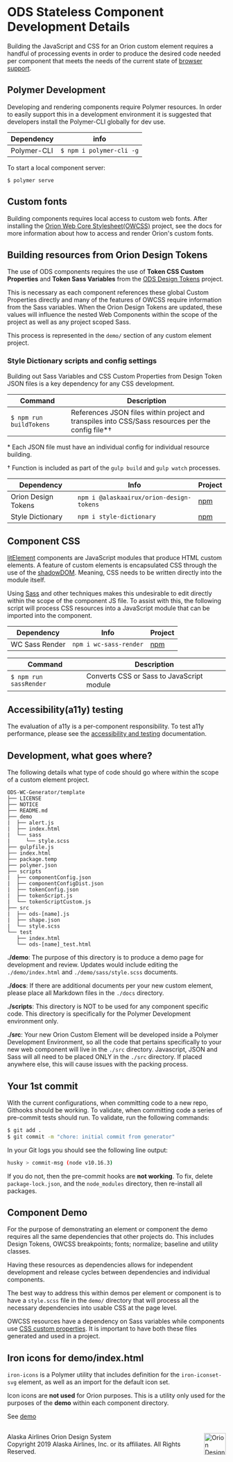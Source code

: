 # ODS Stateless Component Development Details

Building the JavaScript and CSS for an Orion custom element requires a handful of processing events in order to produce the desired code needed per component that meets the needs of the current state of [browser support](https://github.com/AlaskaAirlines/OrionStatelessComponents__docs/blob/master/docs/BABEL_SUPPORT.md).

## Polymer Development

Developing and rendering components require Polymer resources. In order to easily support this in a development environment it is suggested that developers install the Polymer-CLI globally for dev use.

| Dependency | info |
|----|----|
| Polymer-CLI | `$ npm i polymer-cli -g`

To start a local component server:

```
$ polymer serve
```

## Custom fonts

Building components requires local access to custom web fonts. After installing the [Orion Web Core Stylesheet(OWCSS)](https://github.com/AlaskaAirlines/OrionWebCoreStyleSheets) project, see the docs for more information about how to access and render Orion's custom fonts.

## Building resources from Orion Design Tokens

The use of ODS components requires the use of **Token CSS Custom Properties** and **Token Sass Variables** from the [ODS Design Tokens](https://www.npmjs.com/package/@alaskaairux/orion-design-tokens) project.

This is necessary as each component references these global Custom Properties directly and many of the features of OWCSS require information from the Sass variables. When the Orion Design Tokens are updated, these values will influence the nested Web Components within the scope of the project as well as any project scoped Sass.

This process is represented in the `demo/` section of any custom element project.

### Style Dictionary scripts and config settings

Building out Sass Variables and CSS Custom Properties from Design Token JSON files is a key dependency for any CSS development. 

| Command | Description |
|----|----|
| `$ npm run buildTokens` | References JSON files within project and transpiles into CSS/Sass resources per the config file*† |

\* Each JSON file must have an individual config for individual resource building.

† Function is included as part of the `gulp build` and `gulp watch` processes.

| Dependency | Info | Project |
|---|---|---|
| Orion Design Tokens | `npm i @alaskaairux/orion-design-tokens` | [npm](https://www.npmjs.com/package/@alaskaairux/orion-design-tokens) |
| Style Dictionary | `npm i style-dictionary` | [npm](https://www.npmjs.com/package/style-dictionary) |

## Component CSS

[litElement](https://lit-element.polymer-project.org/) components are JavaScript modules that produce HTML custom elements. A feature of custom elements is encapsulated CSS through the use of the [shadowDOM](https://developers.google.com/web/fundamentals/web-components/shadowdom). Meaning, CSS needs to be written directly into the module itself.

Using [Sass](https://sass-lang.com/) and other techniques makes this undesirable to edit directly within the scope of the component JS file. To assist with this, the following script will process CSS resources into a JavaScript module that can be imported into the component.

| Dependency | Info | Project |
|---|---|---|
| WC Sass Render | `npm i wc-sass-render` | [npm](https://www.npmjs.com/package/wc-sass-render) |

| Command | Description |
|----|----|
| `$ npm run sassRender` | Converts CSS or Sass to JavaScript module |


## Accessibility(a11y) testing

The evaluation of a11y is a per-component responsibility. To test a11y performance, please see the [accessibility and testing](https://github.com/AlaskaAirlines/OrionStatelessComponents__docs/blob/master/docs/A11Y.md) documentation. 

## Development, what goes where?

The following details what type of code should go where within the scope of a custom element project. 

```
ODS-WC-Generator/template
├── LICENSE
├── NOTICE
├── README.md
├── demo
|  ├── alert.js
|  ├── index.html
|  └── sass
|     └── style.scss
├── gulpfile.js
├── index.html
├── package.temp
├── polymer.json
├── scripts
|  ├── componentConfig.json
|  ├── componentConfigDist.json
|  ├── tokenConfig.json
|  ├── tokenScript.js
|  └── tokenScriptCustom.js
├── src
|  ├── ods-[name].js
|  ├── shape.json
|  └── style.scss
└── test
   ├── index.html
   └── ods-[name]_test.html
```

**./demo**: The purpose of this directory is to produce a demo page for development and review. Updates would include editing the `./demo/index.html` and `./demo/sass/style.scss` documents.

**./docs**: If there are additional documents per your new custom element, please place all Markdown files in the `./docs` directory.

**./scripts**: This directory is NOT to be used for any component specific code. This directory is specifically for the Polymer Development environment only.

**./src**: Your new Orion Custom Element will be developed inside a Polymer Development Environment, so all the code that pertains specifically to your new web component will live in the `./src` directory. Javascript, JSON and Sass will all need to be placed ONLY in the `./src` directory. If placed anywhere else, this will cause issues with the packing process.

## Your 1st commit

With the current configurations, when committing code to a new repo, Githooks should be working. To validate, when committing code a series of pre-commit tests should run. To validate, run the following commands:

```bash
$ git add .
$ git commit -m "chore: initial commit from generator"
```

In your Git logs you should see the following line output:

```bash
husky > commit-msg (node v10.16.3)
```

If you do not, then the pre-commit hooks are **not working**. To fix, delete `package-lock.json`, and the `node_modules` directory, then re-install all packages.


## Component Demo

For the purpose of demonstrating an element or component the demo requires all the same dependencies that other projects do. This includes Design Tokens, OWCSS breakpoints; fonts; normalize; baseline and utility classes.

Having these resources as dependencies allows for independent development and release cycles between dependencies and individual components.

The best way to address this within demos per element or component is to have a `style.scss` file in the `demo/` directory that will process all the necessary dependencies into usable CSS at the page level.

OWCSS resources have a dependency on Sass variables while components use [CSS custom properties](https://developer.mozilla.org/en-US/docs/Web/CSS/Using_CSS_custom_properties). It is important to have both these files generated and used in a project.


## Iron icons for demo/index.html

`iron-icons` is a Polymer utility that includes definition for the `iron-iconset-svg` element, as well as an import for the default icon set.

Icon icons are **not used** for Orion purposes. This is a utility only used for the purposes of the **demo** within each component directory.

See [demo](https://www.webcomponents.org/element/@polymer/iron-icons/demo/demo/index.html)

##
<footer>
<img src="https://resource.alaskaair.net/-/media/2C1969F8FB244C919205CD48429C13AC" alt="Orion Design System Logo" title="Be the change you want to see" width="50" align="right" />
Alaska Airlines Orion Design System<br>
Copyright 2019 Alaska Airlines, Inc. or its affiliates. All Rights Reserved.
</footer>
